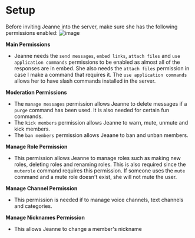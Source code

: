 # Setup

Before inviting Jeanne into the server, make sure she has the following permissions enabled:
![image](https://user-images.githubusercontent.com/82768608/142735721-141199a8-44c5-4ab3-bdc5-874b1a3a74da.png)

**Main Permissions**

* Jeanne needs the `send messages`, `embed links`, `attach files` and `use application commands` permissions to be enabled as almost all of the responses are in embed. She also needs the `attach files` permission in case I make a command that requires it. The `use application commands` allows her to have slash commands installed in the server.

**Moderation Permissions**

* The `manage messages` permission allows Jeanne to delete messages if a `purge` command has been used. It is also needed for certain fun commands.
* The `kick members` permission allows Jeanne to warn, mute, unmute and kick members.
* The `ban members` permission allows Jeaane to ban and unban members.

**Manage Role Permission**

* This permission allows Jeanne to manage roles such as making new roles, deleting roles and renaming roles. This is also required since the `muterole` command requires this permission. If someone uses the `mute` command and a mute role doesn't exist, she will not mute the user.

**Manage Channel Permission**

* This permission is needed if to manage voice channels, text channels and categories.

**Manage Nicknames Permission**

* This allows Jeanne to change a member's nickname
